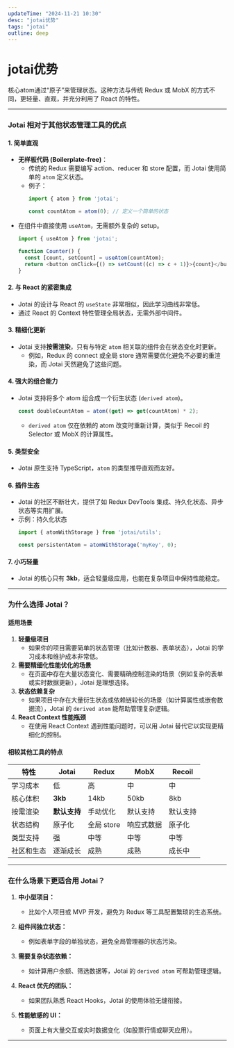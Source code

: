 ```yaml
---
updateTime: "2024-11-21 10:30"
desc: "jotai优势"
tags: "jotai"
outline: deep
---
```

# jotai优势

核心atom通过“原子”来管理状态。这种方法与传统 Redux 或 MobX 的方式不同，更轻量、直观，并充分利用了 React 的特性。

---

### **Jotai 相对于其他状态管理工具的优点**

#### **1. 简单直观**
- **无样板代码 (Boilerplate-free)**：
  - 传统的 Redux 需要编写 action、reducer 和 store 配置，而 Jotai 使用简单的 `atom` 定义状态。
  - 例子：
    ```javascript
    import { atom } from 'jotai';

    const countAtom = atom(0); // 定义一个简单的状态
    ```
- 在组件中直接使用 `useAtom`，无需额外复杂的 setup。
  ```javascript
  import { useAtom } from 'jotai';
  
  function Counter() {
    const [count, setCount] = useAtom(countAtom);
    return <button onClick={() => setCount((c) => c + 1)}>{count}</button>;
  }
  ```

#### **2. 与 React 的紧密集成**
- Jotai 的设计与 React 的 `useState` 非常相似，因此学习曲线非常低。
- 通过 React 的 Context 特性管理全局状态，无需外部中间件。

#### **3. 精细化更新**
- Jotai 支持**按需渲染**，只有与特定 `atom` 相关联的组件会在状态变化时更新。
  - 例如，Redux 的 connect 或全局 store 通常需要优化避免不必要的重渲染，而 Jotai 天然避免了这些问题。

#### **4. 强大的组合能力**
- Jotai 支持将多个 atom 组合成一个衍生状态 (`derived atom`)。
  ```javascript
  const doubleCountAtom = atom((get) => get(countAtom) * 2);
  ```
  - `derived atom` 仅在依赖的 atom 改变时重新计算，类似于 Recoil 的 Selector 或 MobX 的计算属性。

#### **5. 类型安全**
- Jotai 原生支持 TypeScript，`atom` 的类型推导直观而友好。

#### **6. 插件生态**
- Jotai 的社区不断壮大，提供了如 Redux DevTools 集成、持久化状态、异步状态等实用扩展。
- 示例：持久化状态
  ```javascript
  import { atomWithStorage } from 'jotai/utils';

  const persistentAtom = atomWithStorage('myKey', 0);
  ```

#### **7. 小巧轻量**
- Jotai 的核心只有 **3kb**，适合轻量级应用，也能在复杂项目中保持性能稳定。

---

### **为什么选择 Jotai？**

#### **适用场景**
1. **轻量级项目**
   - 如果你的项目需要简单的状态管理（比如计数器、表单状态），Jotai 的学习成本和维护成本非常低。
2. **需要精细化性能优化的场景**
   - 在页面中存在大量状态变化、需要精确控制渲染的场景（例如复杂的表单或实时数据更新），Jotai 是理想选择。
3. **状态依赖复杂**
   - 如果项目中存在大量衍生状态或依赖链较长的场景（如计算属性或嵌套数据流），Jotai 的 `derived atom` 能帮助管理复杂逻辑。
4. **React Context 性能瓶颈**
   - 在使用 React Context 遇到性能问题时，可以用 Jotai 替代它以实现更精细化的控制。

#### **相较其他工具的特点**
| 特性         | Jotai              | Redux                     | MobX               | Recoil             |
|--------------|--------------------|---------------------------|--------------------|--------------------|
| 学习成本     | 低                 | 高                        | 中                 | 中                 |
| 核心体积     | **3kb**            | 14kb                      | 50kb               | 8kb                |
| 按需渲染     | **默认支持**        | 手动优化                  | 默认支持           | 默认支持           |
| 状态结构     | 原子化              | 全局 store                | 响应式数据          | 原子化             |
| 类型支持     | 强                 | 中等                      | 中等               | 中等               |
| 社区和生态   | 逐渐成长           | 成熟                      | 成熟               | 成长中             |

---

### **在什么场景下更适合用 Jotai？**

1. **中小型项目：**
   - 比如个人项目或 MVP 开发，避免为 Redux 等工具配置繁琐的生态系统。

2. **组件间独立状态：**
   - 例如表单字段的单独状态，避免全局管理器的状态污染。

3. **需要复杂状态依赖：**
   - 如计算用户余额、筛选数据等，Jotai 的 `derived atom` 可帮助管理逻辑。

4. **React 优先的团队：**
   - 如果团队熟悉 React Hooks，Jotai 的使用体验无缝衔接。

5. **性能敏感的 UI：**
   - 页面上有大量交互或实时数据变化（如股票行情或聊天应用）。

---